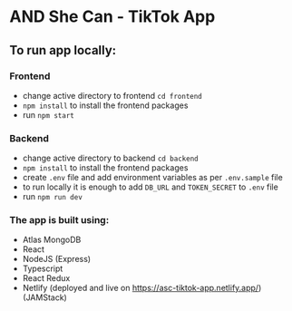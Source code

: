 # AND She Can - TikTok App
## To run app locally:
### Frontend
- change active directory to frontend `cd frontend`
- `npm install` to install the frontend packages
- run `npm start`
### Backend
- change active directory to backend `cd backend`
- `npm install` to install the frontend packages
- create `.env` file and add environment variables as per `.env.sample` file
- to run locally it is enough to add `DB_URL` and `TOKEN_SECRET` to `.env` file
- run `npm run dev`
### The app is built using:
- Atlas MongoDB
- React
- NodeJS (Express)
- Typescript
- React Redux
- Netlify (deployed and live on https://asc-tiktok-app.netlify.app/)
  (JAMStack)
